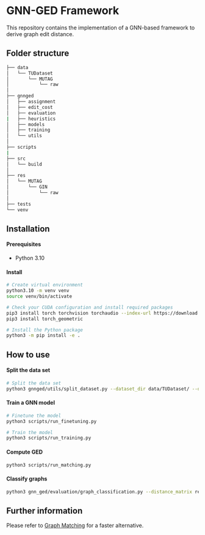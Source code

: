 #  GNN-GED Framework
This repository contains the implementation of a GNN-based framework to derive graph edit distance.

## Folder structure
```bash
├── data
│   └── TUDataset
│       └── MUTAG
│           └── raw
│
├── gnnged
│   ├── assignment
│   ├── edit_cost
│   ├── evaluation
|   ├── heuristics
│   ├── models
│   ├── training
│   └── utils
│
├── scripts
|
├── src
│   └── build
│ 
├── res
│   └── MUTAG
│       └── GIN
│           └── raw
│
├── tests
└── venv
```

## Installation

#### Prerequisites
 - Python 3.10

#### Install
```bash
# Create virtual environment
python3.10 -m venv venv
source venv/bin/activate

# Check your CUDA configuration and install required packages
pip3 install torch torchvision torchaudio --index-url https://download.pytorch.org/whl/cu124
pip3 install torch_geometric

# Install the Python package
python3 -m pip install -e .
```

## How to use

#### Split the data set
```bash
# Split the data set
python3 gnnged/utils/split_dataset.py --dataset_dir data/TUDataset/ --dataset_name MUTAG --output_dir res/MUTAG/
```

#### Train a GNN model
```bash
# Finetune the model
python3 scripts/run_finetuning.py

# Train the model
python3 scripts/run_training.py
```

#### Compute GED
```bash
python3 scripts/run_matching.py
```

#### Classify graphs
```bash
python3 gnn_ged/evaluation/graph_classification.py --distance_matrix res/MUTAG/GIN/raw/all_distances.npy --indices_dir res/MUTAG/ --dataset_dir data/TUDataset/ --dataset_name MUTAG
```

## Further information
Please refer to [Graph Matching](https://github.com/doblerk/graph-matching.git) for a faster alternative.